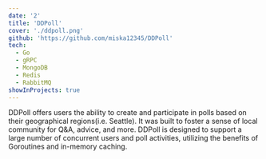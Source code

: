 ```yaml
---
date: '2'
title: 'DDPoll'
cover: './ddpoll.png'
github: 'https://github.com/miska12345/DDPoll'
tech:
  - Go
  - gRPC
  - MongoDB
  - Redis
  - RabbitMQ
showInProjects: true
---
```


DDPoll offers users the ability to create and participate in polls based on their geographical regions(i.e. Seattle).
It was built to foster a sense of local community for Q&A, advice, and more.
DDPoll is designed to support a large number of concurrent users and poll activities, utilizing the benefits of Goroutines and in-memory caching.
